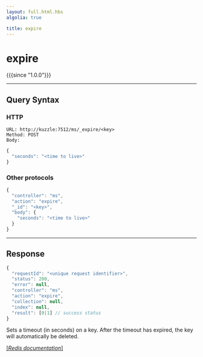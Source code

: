 ```yaml
---
layout: full.html.hbs
algolia: true

title: expire
---
```



# expire

{{{since "1.0.0"}}}



---

## Query Syntax

### HTTP

```http
URL: http://kuzzle:7512/ms/_expire/<key>
Method: POST  
Body:
```




```js
{
  "seconds": "<time to live>"
}
```



### Other protocols


```js
{
  "controller": "ms",
  "action": "expire",
  "_id": "<key>",
  "body": {
    "seconds": "<time to live>"
  }
}
```

---

## Response

```javascript
{
  "requestId": "<unique request identifier>",
  "status": 200,
  "error": null,
  "controller": "ms",
  "action": "expire",
  "collection": null,
  "index": null,
  "result": [0|1] // success status
}
```

Sets a timeout (in seconds) on a key.  After the timeout has expired, the key will automatically be deleted.

[[_Redis documentation_]](https://redis.io/commands/expire)
